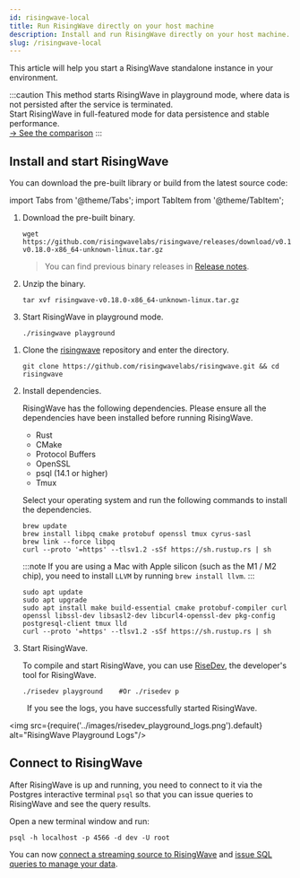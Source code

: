 ```yaml
---
id: risingwave-local
title: Run RisingWave directly on your host machine
description: Install and run RisingWave directly on your host machine.
slug: /risingwave-local
---
```


This article will help you start a RisingWave standalone instance in your environment.

:::caution
This method starts RisingWave in playground mode, where data is not persisted after the service is terminated.<br/>Start RisingWave in full-featured mode for data persistence and stable performance. <br/>[→ See the comparison](/get-started.md#run-risingwave)
:::

## Install and start RisingWave

You can download the pre-built library or build from the latest source code:

import Tabs from '@theme/Tabs';
import TabItem from '@theme/TabItem';

<Tabs>
<TabItem value="library" label="Pre-built package (Linux)">

1. Download the pre-built binary.

    ```shell
    wget https://github.com/risingwavelabs/risingwave/releases/download/v0.18.0/risingwave-v0.18.0-x86_64-unknown-linux.tar.gz
    ```

    > You can find previous binary releases in [Release notes](/release-notes.md).

2. Unzip the binary.

    ```shell
    tar xvf risingwave-v0.18.0-x86_64-unknown-linux.tar.gz
    ```

3. Start RisingWave in playground mode.

    ```shell
    ./risingwave playground
    ```

</TabItem>
<TabItem value="source" label="Build from source (Linux & macOS)">

1. Clone the [risingwave](https://github.com/risingwavelabs/risingwave) repository and enter the directory.

    ```shell
    git clone https://github.com/risingwavelabs/risingwave.git && cd risingwave
    ```

2. Install dependencies.

    RisingWave has the following dependencies. Please ensure all the dependencies have been installed before running RisingWave.

    * Rust
    * CMake
    * Protocol Buffers
    * OpenSSL
    * psql (14.1 or higher)
    * Tmux

    Select your operating system and run the following commands to install the dependencies.

    <Tabs>
    <TabItem value="macos" label="macOS" default>

    ```shell
    brew update
    brew install libpq cmake protobuf openssl tmux cyrus-sasl
    brew link --force libpq
    curl --proto '=https' --tlsv1.2 -sSf https://sh.rustup.rs | sh
    ```

    :::note
    If you are using a Mac with Apple silicon (such as the M1 / M2 chip), you need to install `LLVM` by running `brew install llvm`.
    :::

    </TabItem>
    <TabItem value="linux" label="Linux">

    ```shell
    sudo apt update
    sudo apt upgrade
    sudo apt install make build-essential cmake protobuf-compiler curl openssl libssl-dev libsasl2-dev libcurl4-openssl-dev pkg-config postgresql-client tmux lld
    curl --proto '=https' --tlsv1.2 -sSf https://sh.rustup.rs | sh
    ```

    </TabItem>
    </Tabs>

3. Start RisingWave.

    To compile and start RisingWave, you can use [RiseDev](https://github.com/risingwavelabs/risingwave/blob/main/docs/developer-guide.md#set-up-the-development-environment), the developer's tool for RisingWave.
  
    ```shell
    ./risedev playground    #Or ./risedev p
    ```

</TabItem>
</Tabs>

&nbsp;&nbsp;&nbsp;&nbsp;&nbsp;&nbsp;&nbsp;&nbsp;If you see the logs, you have successfully started RisingWave.

<img src={require('../images/risedev_playground_logs.png').default} alt="RisingWave Playground Logs"/>

## Connect to RisingWave

After RisingWave is up and running, you need to connect to it via the Postgres interactive terminal `psql` so that you can issue queries to RisingWave and see the query results.

Open a new terminal window and run:

```shell
psql -h localhost -p 4566 -d dev -U root
```

You can now [connect a streaming source to RisingWave](/sql/commands/sql-create-source.md) and [issue SQL queries to manage your data](risingwave-sql-101.md).
